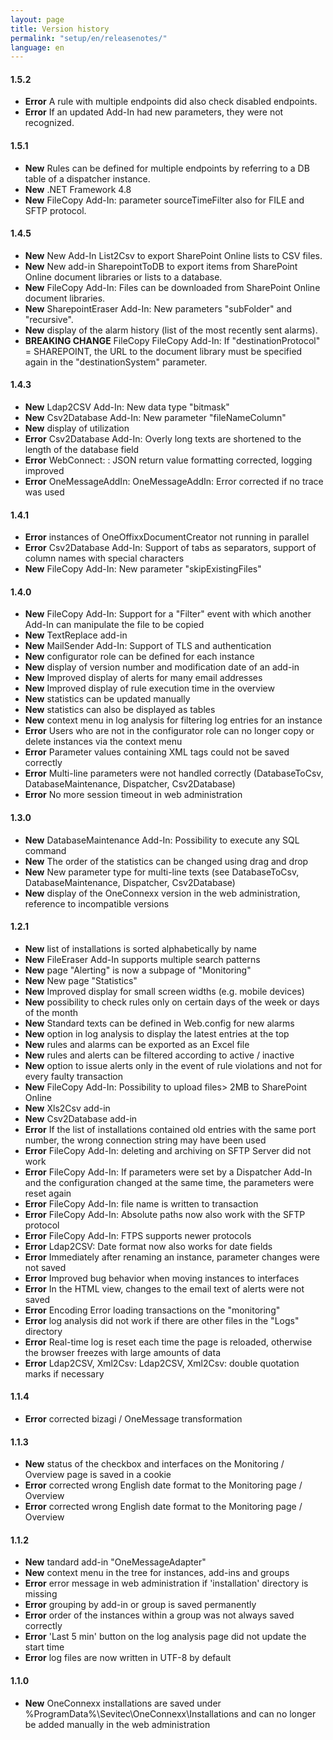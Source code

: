 ```yaml
---
layout: page
title: Version history
permalink: "setup/en/releasenotes/"
language: en
---
```


#### 1.5.2

* __Error__ A rule with multiple endpoints did also check disabled endpoints.
* __Error__ If an updated Add-In had new parameters, they were not recognized.


#### 1.5.1

* __New__ Rules can be defined for multiple endpoints by referring to a DB table of a dispatcher instance.
* __New__ .NET Framework 4.8
* __New__ FileCopy Add-In: parameter sourceTimeFilter also for FILE and SFTP protocol.


#### 1.4.5

* __New__ New Add-In List2Csv to export SharePoint Online lists to CSV files.
* __New__ New add-in SharepointToDB to export items from SharePoint Online document libraries or lists to a database.
* __New__ FileCopy Add-In: Files can be downloaded from SharePoint Online document libraries.
* __New__ SharepointEraser Add-In: New parameters "subFolder" and "recursive".
* __New__ display of the alarm history (list of the most recently sent alarms).
* __BREAKING CHANGE__ FileCopy FileCopy Add-In: If "destinationProtocol" = SHAREPOINT, the URL to the document library must be specified again in the "destinationSystem" parameter.


#### 1.4.3

* __New__ Ldap2CSV Add-In: New data type "bitmask"
* __New__ Csv2Database Add-In: New parameter "fileNameColumn"
* __New__ display of utilization
* __Error__ Csv2Database Add-In: Overly long texts are shortened to the length of the database field
* __Error__ WebConnect: : JSON return value formatting corrected, logging improved
* __Error__ OneMessageAddIn: OneMessageAddIn: Error corrected if no trace was used


#### 1.4.1

* __Error__ instances of OneOffixxDocumentCreator not running in parallel
* __Error__ Csv2Database Add-In: Support of tabs as separators, support of column names with special characters
* __New__ FileCopy Add-In: New parameter "skipExistingFiles"


#### 1.4.0

* __New__ FileCopy Add-In: Support for a "Filter" event with which another Add-In can manipulate the file to be copied
* __New__ TextReplace add-in
* __New__ MailSender Add-In: Support of TLS and authentication
* __New__ configurator role can be defined for each instance
* __New__ display of version number and modification date of an add-in
* __New__ Improved display of alerts for many email addresses
* __New__ Improved display of rule execution time in the overview
* __New__ statistics can be updated manually
* __New__ statistics can also be displayed as tables
* __New__ context menu in log analysis for filtering log entries for an instance
* __Error__ Users who are not in the configurator role can no longer copy or delete instances via the context menu
* __Error__ Parameter values ​​containing XML tags could not be saved correctly
* __Error__ Multi-line parameters were not handled correctly (DatabaseToCsv, DatabaseMaintenance, Dispatcher, Csv2Database)
* __Error__ No more session timeout in web administration


#### 1.3.0

* __New__ DatabaseMaintenance Add-In: Possibility to execute any SQL command
* __New__ The order of the statistics can be changed using drag and drop
* __New__ New parameter type for multi-line texts (see DatabaseToCsv, DatabaseMaintenance, Dispatcher, Csv2Database)
* __New__ display of the OneConnexx version in the web administration, reference to incompatible versions


#### 1.2.1

* __New__ list of installations is sorted alphabetically by name
* __New__ FileEraser Add-In supports multiple search patterns
* __New__ page "Alerting" is now a subpage of "Monitoring"
* __New__ New page "Statistics"
* __New__ Improved display for small screen widths (e.g. mobile devices)
* __New__ possibility to check rules only on certain days of the week or days of the month
* __New__ Standard texts can be defined in Web.config for new alarms
* __New__ option in log analysis to display the latest entries at the top
* __New__ rules and alarms can be exported as an Excel file
* __New__ rules and alerts can be filtered according to active / inactive
* __New__ option to issue alerts only in the event of rule violations and not for every faulty transaction
* __New__ FileCopy Add-In: Possibility to upload files> 2MB to SharePoint Online
* __New__ Xls2Csv add-in
* __New__ Csv2Database add-in
* __Error__ If the list of installations contained old entries with the same port number, the wrong connection string may have been used
* __Error__ FileCopy Add-In: deleting and archiving on SFTP Server did not work
* __Error__ FileCopy Add-In: If parameters were set by a Dispatcher Add-In and the configuration changed at the same time, the parameters were reset again
* __Error__ FileCopy Add-In: file name is written to transaction
* __Error__ FileCopy Add-In: Absolute paths now also work with the SFTP protocol
* __Error__ FileCopy Add-In: FTPS supports newer protocols
* __Error__ Ldap2CSV: Date format now also works for date fields
* __Error__ Immediately after renaming an instance, parameter changes were not saved
* __Error__ Improved bug behavior when moving instances to interfaces
* __Error__ In the HTML view, changes to the email text of alerts were not saved
* __Error__ Encoding Error loading transactions on the "monitoring"
* __Error__ log analysis did not work if there are other files in the "Logs" directory
* __Error__ Real-time log is reset each time the page is reloaded, otherwise the browser freezes with large amounts of data
* __Error__ Ldap2CSV, Xml2Csv: Ldap2CSV, Xml2Csv: double quotation marks if necessary


#### 1.1.4

* __Error__ corrected bizagi / OneMessage transformation


#### 1.1.3

* __New__ status of the checkbox and interfaces on the Monitoring / Overview page is saved in a cookie
* __Error__ corrected wrong English date format to the Monitoring page / Overview
* __Error__ corrected wrong English date format to the Monitoring page / Overview


#### 1.1.2

* __New__ tandard add-in "OneMessageAdapter"
* __New__ context menu in the tree for instances, add-ins and groups
* __Error__ error message in web administration if 'installation' directory is missing
* __Error__ grouping by add-in or group is saved permanently
* __Error__ order of the instances within a group was not always saved correctly
* __Error__ 'Last 5 min' button on the log analysis page did not update the start time
* __Error__ log files are now written in UTF-8 by default


#### 1.1.0

* __New__ OneConnexx installations are saved under %ProgramData%\Sevitec\OneConnexx\Installations and can no longer be added manually in the web administration
